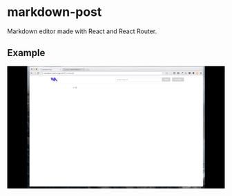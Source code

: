 # markdown-post
Markdown editor made with React and React Router.

## Example
![preview](./markdown-post-preview.gif)
